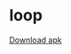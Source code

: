 # loop
 <a href="https://github.com/appscraftbd/loop/raw/master/loop.apk)https://github.com/appscraftbd/loop/raw/master/loop.apk">Download apk</a> 
